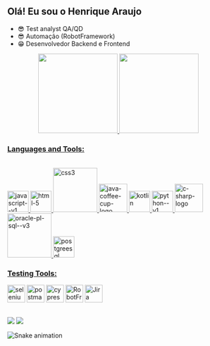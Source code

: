 ## Olá! Eu sou o Henrique Araujo

- 😎 Test analyst QA/QD 
- 😎 Automação (RobotFramework)
- 😁 Desenvolvedor Backend e Frontend

<div align="center">
  <a href="https://github.com/Henrique-Arau">
  <img height="180em" src="https://github-readme-stats.vercel.app/api?username=Henrique-Arau&layout=compact&langs_count=7&theme=transparent"/>
  <img height="180em" src="https://github-readme-stats.vercel.app/api/top-langs/?username=Henrique-Arau&layout=compact&bg_color=000&border_color=30A3DC&title_color=E94D5F&text_color=FFF" />
 
</div>
  <h3 align="left">Languages and Tools:</h3>
  <div style="display: inline_block"><br>
  <img width="48" height="48" src="https://img.icons8.com/color/48/javascript--v1.png" alt="javascript--v1"/>
  <img width="48" height="48" src="https://img.icons8.com/fluency/48/html-5.png" alt="html-5"/>
  <img width="100" height="100" src="https://img.icons8.com/plasticine/100/css3.png" alt="css3"/>
  <img width="64" height="64" src="https://img.icons8.com/nolan/64/java-coffee-cup-logo.png" alt="java-coffee-cup-logo"/>
  <img width="48" height="48" src="https://img.icons8.com/color/48/kotlin.png" alt="kotlin"/>  
  <img width="48" height="48" src="https://img.icons8.com/color/48/python--v1.png" alt="python--v1"/>
  <img width="64" height="64" src="https://img.icons8.com/nolan/64/c-sharp-logo.png" alt="c-sharp-logo"/>
  <img width="100" height="100" src="https://img.icons8.com/plasticine/100/oracle-pl-sql--v3.png" alt="oracle-pl-sql--v3"/>
  <img width="48" height="48" src="https://img.icons8.com/color/48/postgreesql.png" alt="postgreesql"/>
  

   
  <h3 align="left">Testing Tools:</h3>
  
</a> <img alt="selenium" height="40" width="40" src="https://upload.wikimedia.org/wikipedia/commons/d/d5/Selenium_Logo.png">
</a>  <img alt="postman" height="40" width="40" src="https://www.svgrepo.com/download/354202/postman-icon.svg">
</a> <img alt="cypress" height="40" width="40" src="https://asset.brandfetch.io/idIq_kF0rb/idv3zwmSiY.jpeg">
</a>  <img alt="RobotFramework" height="40" width="40" src="https://www.svgrepo.com/download/374049/robotframework.svg">
</a>  <img alt="Jira" height="40" width="40" src="https://www.svgrepo.com/download/376328/jira.svg">
 
</div>
  
  ##
  
  <div> 
  <a href="https://www.youtube.com/channel/UC-Dqvw_APzXEAk6gY5AYflA" target="_blank"><img src="https://img.shields.io/badge/YouTube-FF0000?style=for-the-badge&logo=youtube&logoColor=white" target="_blank"></a>
  <a href="https://www.linkedin.com/in/peniel-henrique-do-carmo-ara%C3%BAjo-67b322129" target="_blank"><img src="https://img.shields.io/badge/-LinkedIn-%230077B5?style=for-the-badge&logo=linkedin&logoColor=white" target="_blank"></a> 
  
  ![Snake animation](https://github.com/Henrique-Arau/Henrique-Arau/blob/output/github-contribution-grid-snake.svg)

  
</div>



